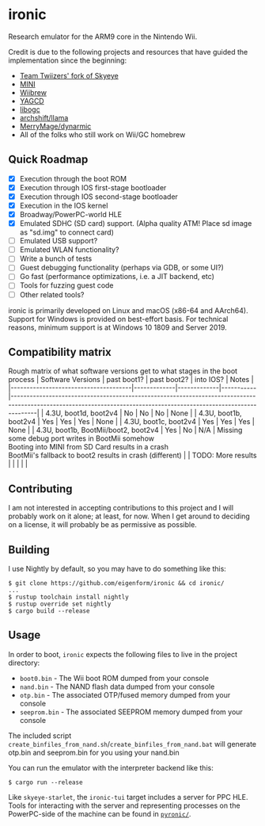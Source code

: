 # ironic
Research emulator for the ARM9 core in the Nintendo Wii.

Credit is due to the following projects and resources that have guided the 
implementation since the beginning:

- [Team Twiizers' fork of Skyeye](https://github.com/marcan/skyeye-starlet)
- [MINI](https://github.com/fail0verflow/mini)
- [Wiibrew](https://wiibrew.org)
- [YAGCD](https://gc-forever.com/yagcd/)
- [libogc](https://github.com/devkitPro/libogc)
- [archshift/llama](https://github.com/archshift/llama)
- [MerryMage/dynarmic](https://github.com/MerryMage/dynarmic)
- All of the folks who still work on Wii/GC homebrew

## Quick Roadmap
- [x] Execution through the boot ROM
- [x] Execution through IOS first-stage bootloader
- [x] Execution through IOS second-stage bootloader
- [x] Execution in the IOS kernel
- [x] Broadway/PowerPC-world HLE 
- [x] Emulated SDHC (SD card) support. (Alpha quality ATM! Place sd image as "sd.img" to connect card)
- [ ] Emulated USB support?
- [ ] Emulated WLAN functionality?
- [ ] Write a bunch of tests
- [ ] Guest debugging functionality (perhaps via GDB, or some UI?)
- [ ] Go fast (performance optimizations, i.e. a JIT backend, etc)
- [ ] Tools for fuzzing guest code
- [ ] Other related tools?

ironic is primarily developed on Linux and macOS (x86-64 and AArch64).
Support for Windows is provided on best-effort basis. For technical reasons, minimum support is at Windows 10 1809 and Server 2019.


## Compatibility matrix
Rough matrix of what software versions get to what stages in the boot process
| Software Versions                    | past boot1? | past boot2? | into IOS? | Notes                                                                                                                                                              |
|--------------------------------------|-------------|-------------|-----------|--------------------------------------------------------------------------------------------------------------------------------------------------------------------|
| 4.3U, boot1d, boot2v4                | No          | No          | No        | None                                                                                                                                                               |
| 4.3U, boot1b, boot2v4                | Yes         | Yes         | Yes       | None                                                                                                                                                               |
| 4.3U, boot1c, boot2v4                | Yes         | Yes         | Yes       | None                                                                                                                                                               |
| 4.3U, boot1b, BootMii/boot2, boot2v4 | Yes         | No          | N/A       | Missing some debug port writes in BootMii somehow<br>Booting into MINI from SD Card results in a crash<br>BootMii's fallback to boot2 results in crash (different) |
| TODO: More results                   |             |             |           |                                                                                                                                                                    |

## Contributing
I am not interested in accepting contributions to this project and I will 
probably work on it alone; at least, for now. When I get around to deciding on 
a license, it will probably be as permissive as possible.

## Building
I use Nightly by default, so you may have to do something like this:
```
$ git clone https://github.com/eigenform/ironic && cd ironic/
...
$ rustup toolchain install nightly
$ rustup override set nightly
$ cargo build --release
```

## Usage
In order to boot, `ironic` expects the following files to live in the project 
directory:

- `boot0.bin` - The Wii boot ROM dumped from your console
- `nand.bin` - The NAND flash data dumped from your console
- `otp.bin` - The associated OTP/fused memory dumped from your console
- `seeprom.bin` - The associated SEEPROM memory dumped from your console

The included script `create_binfiles_from_nand.sh`/`create_binfiles_from_nand.bat` will generate otp.bin and seeprom.bin for you using your nand.bin

You can run the emulator with the interpreter backend like this:
```
$ cargo run --release
```

Like `skyeye-starlet`, the `ironic-tui` target includes a server for PPC HLE.
Tools for interacting with the server and representing processes on the 
PowerPC-side of the machine can be found in [`pyronic/`](pyronic/).

